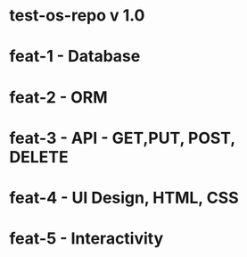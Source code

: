 # test-os-repo v 1.0

# feat-1 - Database

# feat-2 - ORM

# feat-3 - API - GET,PUT, POST, DELETE

# feat-4 - UI Design, HTML, CSS

# feat-5 - Interactivity
